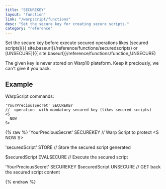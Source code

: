 ```yaml
---
title: "SECUREKEY"
layout: "function"
link: "/warpscript/functions"
desc: "Set the secure key for creating secure scripts."
category: "reference"
---
```


Set the secure key before execute secured operations likes [secured scripts]({{ site.baseurl}}/reference/functions/securedscripts) or [UNSECURE]({{ site.baseurl}}/reference/functions/function_UNSECURE)

The given key is never stored on Warp10 plateform. Keep it preciously, we can't give it you back.

## Example ##

WarpScript commands:

    'YourPreciousSecret' SECUREKEY
    //  operation  with mandatory secured key (likes secured scripts)
    <S
      NOW
    S>

<!--
{% raw %}
<warp10-warpscript-widget backend="{{backend}}"  exec-endpoint="{{execEndpoint}}">
'YourPreciousSecret' SECUREKEY
// Warp Script to protect
<S 
  [ 
    'TOKEN' // READ TOKEN
    'com.cityzendata.tutorial.sensors.temperature'
    { 'labelkey' 'labelvalue'}
    '2015-11-01T00:00:00.000000Z' // Start time
    '2015-12-01T00:00:00.000000Z' // Stop time
  ] FETCH
S>

</warp10-warpscript-widget>
{% endraw %}  
-->

{% raw %}
<warp10-warpscript-widget backend="{{backend}}"  exec-endpoint="{{execEndpoint}}">
'YourPreciousSecret' SECUREKEY
// Warp Script to protect
&lt;S
  NOW
S&gt;

'securedScript' STORE // Store the secured script generated

$securedScript EVALSECURE // Execute the secured script

'YourPreciousSecret' SECUREKEY
$securedScript UNSECURE // GET back the secured script content

</warp10-warpscript-widget>
{% endraw %}        
